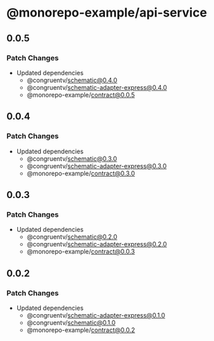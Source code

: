 # @monorepo-example/api-service

## 0.0.5

### Patch Changes

- Updated dependencies
  - @congruentv/schematic@0.4.0
  - @congruentv/schematic-adapter-express@0.4.0
  - @monorepo-example/contract@0.0.5

## 0.0.4

### Patch Changes

- Updated dependencies
  - @congruentv/schematic@0.3.0
  - @congruentv/schematic-adapter-express@0.3.0
  - @monorepo-example/contract@0.3.0

## 0.0.3

### Patch Changes

- Updated dependencies
  - @congruentv/schematic@0.2.0
  - @congruentv/schematic-adapter-express@0.2.0
  - @monorepo-example/contract@0.0.3

## 0.0.2

### Patch Changes

- Updated dependencies
  - @congruentv/schematic-adapter-express@0.1.0
  - @congruentv/schematic@0.1.0
  - @monorepo-example/contract@0.0.2
